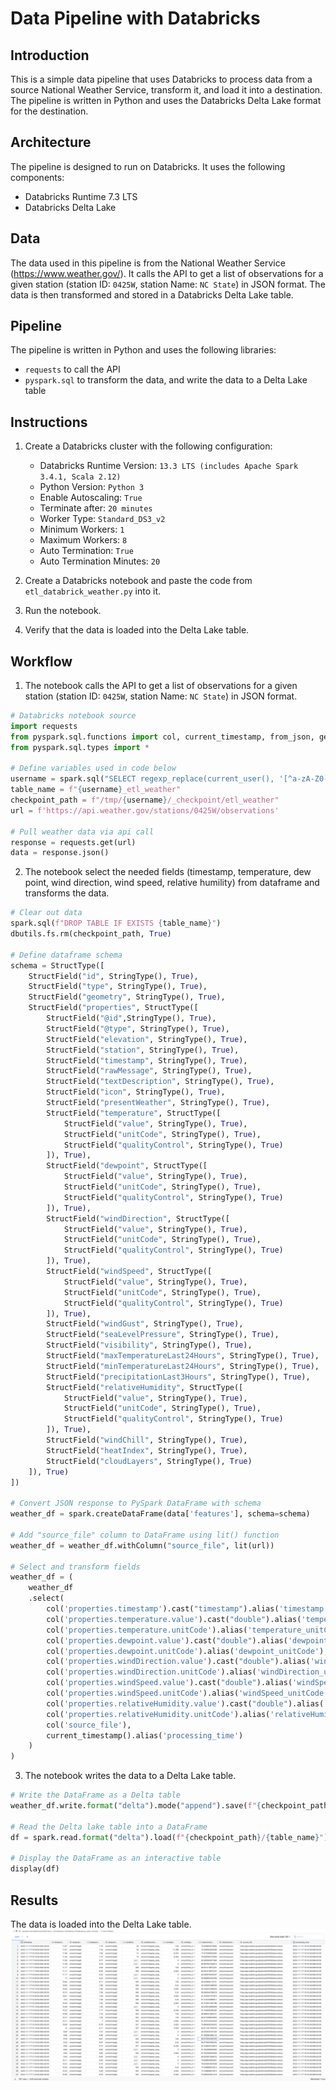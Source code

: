 # Data Pipeline with Databricks

## Introduction
This is a simple data pipeline that uses Databricks to process data from a source National Weather Service, transform it, and load it into a destination. The pipeline is written in Python and uses the Databricks Delta Lake format for the destination.

## Architecture
The pipeline is designed to run on Databricks. It uses the following components:
* Databricks Runtime 7.3 LTS
* Databricks Delta Lake

## Data
The data used in this pipeline is from the National Weather Service (https://www.weather.gov/). It calls the API to get a list of observations for a given station (station ID: `0425W`, station Name: `NC State`) in JSON format. The data is then transformed and stored in a Databricks Delta Lake table.

## Pipeline
The pipeline is written in Python and uses the following libraries:
* `requests` to call the API
* `pyspark.sql` to transform the data, and write the data to a Delta Lake table

## Instructions
1. Create a Databricks cluster with the following configuration:
    * Databricks Runtime Version: `13.3 LTS (includes Apache Spark 3.4.1, Scala 2.12)`
    * Python Version: `Python 3`
    * Enable Autoscaling: `True`
    * Terminate after: `20 minutes`
    * Worker Type: `Standard_DS3_v2`
    * Minimum Workers: `1`
    * Maximum Workers: `8`
    * Auto Termination: `True`
    * Auto Termination Minutes: `20`

2. Create a Databricks notebook and paste the code from `etl_databrick_weather.py` into it.

3. Run the notebook.

4. Verify that the data is loaded into the Delta Lake table.

## Workflow
1. The notebook calls the API to get a list of observations for a given station (station ID: `0425W`, station Name: `NC State`) in JSON format.
```python
# Databricks notebook source
import requests
from pyspark.sql.functions import col, current_timestamp, from_json, get_json_object, lit
from pyspark.sql.types import *

# Define variables used in code below
username = spark.sql("SELECT regexp_replace(current_user(), '[^a-zA-Z0-9]', '_')").first()[0]
table_name = f"{username}_etl_weather"
checkpoint_path = f"/tmp/{username}/_checkpoint/etl_weather"
url = f'https://api.weather.gov/stations/0425W/observations'

# Pull weather data via api call
response = requests.get(url)
data = response.json()
```

2. The notebook select the needed fields (timestamp, temperature, dew point, wind direction, wind speed, relative humility) from dataframe and transforms the data.
```python
# Clear out data
spark.sql(f"DROP TABLE IF EXISTS {table_name}")
dbutils.fs.rm(checkpoint_path, True)

# Define dataframe schema
schema = StructType([
    StructField("id", StringType(), True),
    StructField("type", StringType(), True),
    StructField("geometry", StringType(), True),
    StructField("properties", StructType([
        StructField("@id",StringType(), True),
        StructField("@type", StringType(), True),
        StructField("elevation", StringType(), True),
        StructField("station", StringType(), True),
        StructField("timestamp", StringType(), True),
        StructField("rawMessage", StringType(), True),
        StructField("textDescription", StringType(), True),
        StructField("icon", StringType(), True),
        StructField("presentWeather", StringType(), True),
        StructField("temperature", StructType([
            StructField("value", StringType(), True),
            StructField("unitCode", StringType(), True),
            StructField("qualityControl", StringType(), True)
        ]), True),
        StructField("dewpoint", StructType([
            StructField("value", StringType(), True),
            StructField("unitCode", StringType(), True),
            StructField("qualityControl", StringType(), True)
        ]), True),
        StructField("windDirection", StructType([
            StructField("value", StringType(), True),
            StructField("unitCode", StringType(), True),
            StructField("qualityControl", StringType(), True)
        ]), True),
        StructField("windSpeed", StructType([
            StructField("value", StringType(), True),
            StructField("unitCode", StringType(), True),
            StructField("qualityControl", StringType(), True)
        ]), True),
        StructField("windGust", StringType(), True),
        StructField("seaLevelPressure", StringType(), True),
        StructField("visibility", StringType(), True),
        StructField("maxTemperatureLast24Hours", StringType(), True),
        StructField("minTemperatureLast24Hours", StringType(), True),
        StructField("precipitationLast3Hours", StringType(), True),
        StructField("relativeHumidity", StructType([
            StructField("value", StringType(), True),
            StructField("unitCode", StringType(), True),
            StructField("qualityControl", StringType(), True)
        ]), True),
        StructField("windChill", StringType(), True),
        StructField("heatIndex", StringType(), True),
        StructField("cloudLayers", StringType(), True)
    ]), True)
])

# Convert JSON response to PySpark DataFrame with schema
weather_df = spark.createDataFrame(data['features'], schema=schema)

# Add "source_file" column to DataFrame using lit() function
weather_df = weather_df.withColumn("source_file", lit(url))

# Select and transform fields
weather_df = (
    weather_df
    .select(
        col('properties.timestamp').cast("timestamp").alias('timestamp'),
        col('properties.temperature.value').cast("double").alias('temperature_value'),
        col('properties.temperature.unitCode').alias('temperature_unitCode'),
        col('properties.dewpoint.value').cast("double").alias('dewpoint_value'),
        col('properties.dewpoint.unitCode').alias('dewpoint_unitCode'),
        col('properties.windDirection.value').cast("double").alias('windDirection_value'),
        col('properties.windDirection.unitCode').alias('windDirection_unitCode'),
        col('properties.windSpeed.value').cast("double").alias('windSpeed_value'),
        col('properties.windSpeed.unitCode').alias('windSpeed_unitCode'),
        col('properties.relativeHumidity.value').cast("double").alias('relativeHumidity_value'),
        col('properties.relativeHumidity.unitCode').alias('relativeHumidity_unitCode'),
        col('source_file'),
        current_timestamp().alias('processing_time')
    )
)
```

3. The notebook writes the data to a Delta Lake table.
```python
# Write the DataFrame as a Delta table
weather_df.write.format("delta").mode("append").save(f"{checkpoint_path}/{table_name}")

# Read the Delta lake table into a DataFrame
df = spark.read.format("delta").load(f"{checkpoint_path}/{table_name}")

# Display the DataFrame as an interactive table
display(df)
```

## Results
The data is loaded into the Delta Lake table.
![Alt text](weather.png)